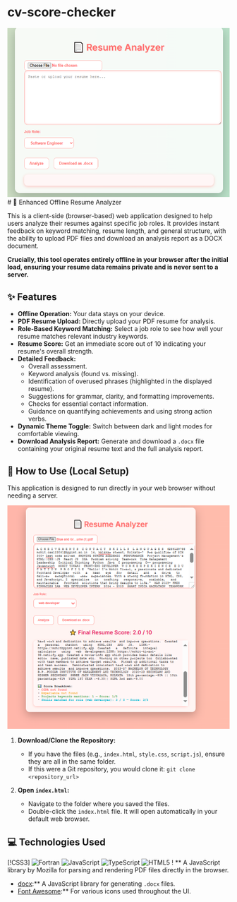 # cv-score-checker
<div align="center">
  <img src="Capture9.PNG" alt="DevOpsShack Banner">
</div>
# 📄 Enhanced Offline Resume Analyzer

This is a client-side (browser-based) web application designed to help users analyze their resumes against specific job roles. It provides instant feedback on keyword matching, resume length, and general structure, with the ability to upload PDF files and download an analysis report as a DOCX document.

**Crucially, this tool operates entirely offline in your browser after the initial load, ensuring your resume data remains private and is never sent to a server.**

## ✨ Features

* **Offline Operation:** Your data stays on your device.
* **PDF Resume Upload:** Directly upload your PDF resume for analysis.
* **Role-Based Keyword Matching:** Select a job role to see how well your resume matches relevant industry keywords.
* **Resume Score:** Get an immediate score out of 10 indicating your resume's overall strength.
* **Detailed Feedback:**
    * Overall assessment.
    * Keyword analysis (found vs. missing).
    * Identification of overused phrases (highlighted in the displayed resume).
    * Suggestions for grammar, clarity, and formatting improvements.
    * Checks for essential contact information.
    * Guidance on quantifying achievements and using strong action verbs.
* **Dynamic Theme Toggle:** Switch between dark and light modes for comfortable viewing.
* **Download Analysis Report:** Generate and download a `.docx` file containing your original resume text and the full analysis report.

## 🚀 How to Use (Local Setup)

This application is designed to run directly in your web browser without needing a server.
<div align="center">
  <img src="Capture12.PNG" alt="DevOpsShack Banner">
</div>

1.  **Download/Clone the Repository:**
    * If you have the files (e.g., `index.html`, `style.css`, `script.js`), ensure they are all in the same folder.
    * If this were a Git repository, you would clone it: `git clone <repository_url>`

2.  **Open `index.html`:**
    * Navigate to the folder where you saved the files.
    * Double-click the `index.html` file. It will open automatically in your default web browser.

## 💻 Technologies Used

[!CSS3]
![Fortran](https://img.shields.io/badge/Fortran-%23734F96.svg?style=for-the-badge&logo=fortran&logoColor=white) ![JavaScript](https://img.shields.io/badge/javascript-%23323330.svg?style=for-the-badge&logo=javascript&logoColor=%23F7DF1E)  ![TypeScript](https://img.shields.io/badge/typescript-%23007ACC.svg?style=for-the-badge&logo=typescript&logoColor=white) ![HTML5](https://img.shields.io/badge/html5-%23E34F26.svg?style=for-the-badge&logo=html5&logoColor=white) !
** A JavaScript library by Mozilla for parsing and rendering PDF files directly in the browser.
* [docx](https://docx.js.org/#/):** A JavaScript library for generating `.docx` files.
* [Font Awesome](https://fontawesome.com/):** For various icons used throughout the UI.
